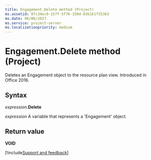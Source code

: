 ```yaml
---
title: Engagement.Delete method (Project)
ms.assetid: 87c34ec9-157f-5f76-150d-036161f35363
ms.date: 06/08/2017
ms.service: project-server
ms.localizationpriority: medium
---
```



# Engagement.Delete method (Project)

Deletes an Engagement object to the resource plan view. Introduced in Office 2016.


## Syntax

_expression_.**Delete**

_expression_ A variable that represents a 'Engagement' object.


## Return value

 **VOID**

[!include[Support and feedback](~/includes/feedback-boilerplate.md)]